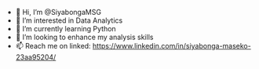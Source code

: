 - 👋 Hi, I’m @SiyabongaMSG
- 👀 I’m interested in Data Analytics
- 🌱 I’m currently learning Python
- 💞️ I’m looking to enhance my analysis skills
- 📫 Reach me on linked: https://www.linkedin.com/in/siyabonga-maseko-23aa95204/

<!---
SiyabongaMSG/SiyabongaMSG is a ✨ special ✨ repository because its `README.md` (this file) appears on your GitHub profile.
You can click the Preview link to take a look at your changes.
--->
